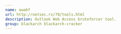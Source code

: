 ```yaml
---
name: owabf
url: http://netsec.rs/70/tools.html
description: Outlook Web Access bruteforcer tool.
group: blackarch blackarch-cracker
---
```

